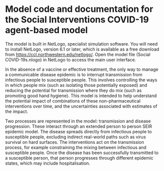 # Model code and documentation for the Social Interventions COVID-19 agent-based model

The model is built in NetLogo, specialist simulation software. You will need to install NetLogo, version 6.1 or later, which is available as a free download from https://ccl.northwestern.edu/netlogo/. Open the model file (Social COVID-19s.nlogo) in NetLogo to access the main user interface.

In the absence of a vaccine or effective treatment, the only way to manage a communicable disease epidemic is to interrupt transmission from infectious people to susceptible people. This involves controlling the ways in which people mix (such as isolating those potentially exposed) and reducing the potential for transmission where they do mix (such as promoting good hand hygiene). This model is intended to help understand the potential impact of combinations of these non-pharmaceutical interventions over time, and the uncertainties associated with estimates of the impact.

Two processes are represented in the model: transmission and disease progression. These interact through an extended person to person SEIR epidemic model. The disease spreads directly from infectious people to susceptible people, excluding indirect real-world paths such as virus survival on hard surfaces. The interventions act on the transmission process, for example constraining the mixing between infectious and susceptible people. Once the disease has been successfully transmitted to a susceptible person, that person progresses through different epidemic states, which may include hospitalisation.

